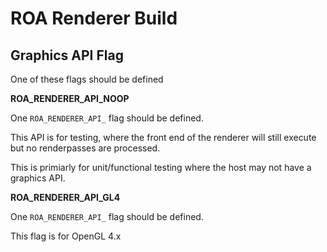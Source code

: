# ROA Renderer Build

## Graphics API Flag

One of these flags should be defined

**ROA_RENDERER_API_NOOP**

One `ROA_RENDERER_API_` flag should be defined.

This API is for testing, where the front end of the renderer will still execute but no renderpasses are processed.

This is primiarly for unit/functional testing where the host may not have a graphics API.

**ROA_RENDERER_API_GL4**

One `ROA_RENDERER_API_` flag should be defined.

This flag is for OpenGL 4.x
